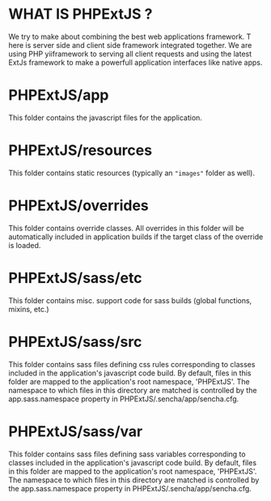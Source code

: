 # WHAT IS PHPExtJS ?

We try to make about combining the best web applications framework. T
here is server side and client side framework integrated together.
We are using PHP yiiframework to serving all client requests and using the latest ExtJs framework to make a powerfull application interfaces like native apps.

# PHPExtJS/app

This folder contains the javascript files for the application.

# PHPExtJS/resources

This folder contains static resources (typically an `"images"` folder as well).

# PHPExtJS/overrides

This folder contains override classes. All overrides in this folder will be 
automatically included in application builds if the target class of the override
is loaded.

# PHPExtJS/sass/etc

This folder contains misc. support code for sass builds (global functions, 
mixins, etc.)

# PHPExtJS/sass/src

This folder contains sass files defining css rules corresponding to classes
included in the application's javascript code build.  By default, files in this 
folder are mapped to the application's root namespace, 'PHPExtJS'. The
namespace to which files in this directory are matched is controlled by the
app.sass.namespace property in PHPExtJS/.sencha/app/sencha.cfg. 

# PHPExtJS/sass/var

This folder contains sass files defining sass variables corresponding to classes
included in the application's javascript code build.  By default, files in this 
folder are mapped to the application's root namespace, 'PHPExtJS'. The
namespace to which files in this directory are matched is controlled by the
app.sass.namespace property in PHPExtJS/.sencha/app/sencha.cfg. 
